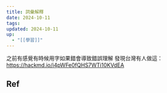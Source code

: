```yaml
---
title: 詞彙解釋
date: 2024-10-11
tags: 
updated: 2024-10-11
up:
  - "[[學習]]"
---
```

之前有感覺有時候用字如果錯會導致錯誤理解
發現台灣有人做這：
https://hackmd.io/i4pWFe0fQHS7WTi10KVdEA

## Ref
